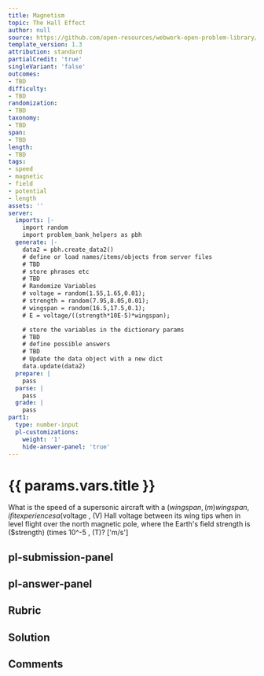 ```yaml
---
title: Magnetism
topic: The Hall Effect
author: null
source: https://github.com/open-resources/webwork-open-problem-library/tree/master/Contrib/BrockPhysics/College_Physics_Urone/22.Magnetism/22-06.The_Hall_Effect/NU_U17_22_06_003.pg
template_version: 1.3
attribution: standard
partialCredit: 'true'
singleVariant: 'false'
outcomes:
- TBD
difficulty:
- TBD
randomization:
- TBD
taxonomy:
- TBD
span:
- TBD
length:
- TBD
tags:
- speed
- magnetic
- field
- potential
- length
assets: ''
server:
  imports: |-
    import random
    import problem_bank_helpers as pbh
  generate: |-
    data2 = pbh.create_data2()
    # define or load names/items/objects from server files
    # TBD
    # store phrases etc
    # TBD
    # Randomize Variables
    # voltage = random(1.55,1.65,0.01);
    # strength = random(7.95,8.05,0.01);
    # wingspan = random(16.5,17.5,0.1);
    # E = voltage/((strength*10E-5)*wingspan);

    # store the variables in the dictionary params
    # TBD
    # define possible answers
    # TBD
    # Update the data object with a new dict
    data.update(data2)
  prepare: |
    pass
  parse: |
    pass
  grade: |
    pass
part1:
  type: number-input
  pl-customizations:
    weight: '1'
    hide-answer-panel: 'true'
---
```


# {{ params.vars.title }} 


What is the speed of a supersonic aircraft with a ($wingspan , (m) wingspan, if it experiences a ($voltage , (V) Hall voltage between its wing tips when in level flight over the north magnetic pole, where the Earth's field strength is ($strength) (times 10^-5 , (T)?
['m/s']

## pl-submission-panel 


## pl-answer-panel 


## Rubric 


## Solution 


## Comments 


